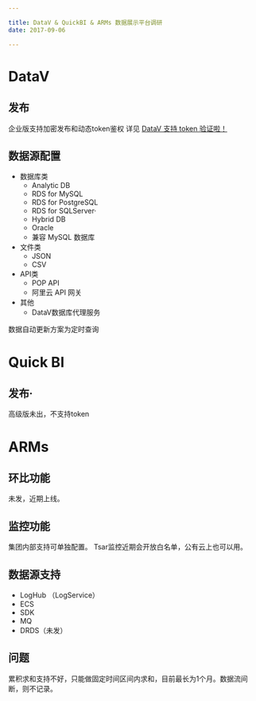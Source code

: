 ```yaml
---

title: DataV & QuickBI & ARMs 数据展示平台调研
date: 2017-09-06

---
```



# DataV
## 发布
企业版支持加密发布和动态token鉴权 详见 [DataV 支持 token 验证啦！](https://yq.aliyun.com/articles/69394?spm=0.0.0.0.B7GJKo)
## 数据源配置
* 数据库类
    * Analytic DB
    * RDS for MySQL
    * RDS for PostgreSQL
    * RDS for SQLServer·
    * Hybrid DB
    * Oracle
    * 兼容 MySQL 数据库
* 文件类
    * JSON
    * CSV
* API类
    * POP API
    * 阿里云 API 网关
* 其他
    * DataV数据库代理服务

数据自动更新方案为定时查询

# Quick BI
## 发布·
高级版未出，不支持token

# ARMs
## 环比功能
未发，近期上线。
## 监控功能
集团内部支持可单独配置。 Tsar监控近期会开放白名单，公有云上也可以用。
## 数据源支持
* LogHub （LogService）
* ECS
* SDK
* MQ
* DRDS（未发）
## 问题
累积求和支持不好，只能做固定时间区间内求和，目前最长为1个月。数据流间断，则不记录。